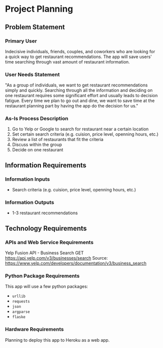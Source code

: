 # Project Planning

## Problem Statement

### Primary User
Indecisive individuals, friends, couples, and coworkers who are looking for a quick way to get restaurant recommendations. The app will save users' time searching through vast amount of restaurant information.

### User Needs Statement
"As a group of individuals, we want to get restaurant recommendations simply and quickly. Searching through all the information and deciding on one restaurant requires some significant effort and usually leads to decision fatigue. Every time we plan to go out and dine, we want to save time at the restaurant planning part by having the app do the decision for us." 

### As-Is Process Description
1. Go to Yelp or Google to search for restaurant near a certain location
2. Set certain search criteria (e.g. cuision, price level, openning hours, etc.)
3. Review a list of restaurants that fit the criteria
4. Discuss within the group
5. Decide on one restaurant

## Information Requirements

### Information Inputs
- Search criteria (e.g. cuision, price level, openning hours, etc.)

### Information Outputs
- 1-3 restaurant recommendations


## Technology Requirements

### APIs and Web Service Requirements

Yelp Fusion API - Business Search 
GET https://api.yelp.com/v3/businesses/search
Source: https://www.yelp.com/developers/documentation/v3/business_search

### Python Package Requirements

This app will use a few python packages:
- `urllib`
- `requests`
- `json`
- `argparse`
- `flaske`

### Hardware Requirements

Planning to deploy this app to Heroku as a web app.
